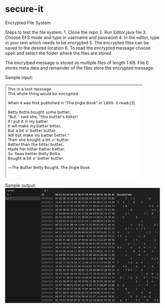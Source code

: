 # secure-it
Encrypted File System

Steps to test the file system:
    1. Clone the repo
    2. Run Editor.java file
    3. Choose EFS mode and type in username and password
    4. In the editor, type in your text which needs to be encrypted
    5. The encrypted files can be saved to the desired location
    6. To read the encrypted message choose open and select the folder where the files are stored


The encrytped message is stored as multiple files of length 1 KB.
File 0 stores meta data and remainder of the files store the encrypted message.

 Sample input:
 
![Sample input](https://github.com/dane-ukken/secure-it/blob/main/Assets/input.png)

 Sample output:
![Sample output](https://github.com/dane-ukken/secure-it/blob/main/Assets/output.png)

 
